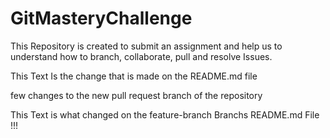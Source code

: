 # GitMasteryChallenge
This Repository is created to submit an assignment and help us to understand how to branch, collaborate, pull and resolve Issues. 


This Text Is the change that is made on the README.md file 

few changes to the new pull request branch of the repository 

This Text is what changed on the feature-branch Branchs README.md File !!!


